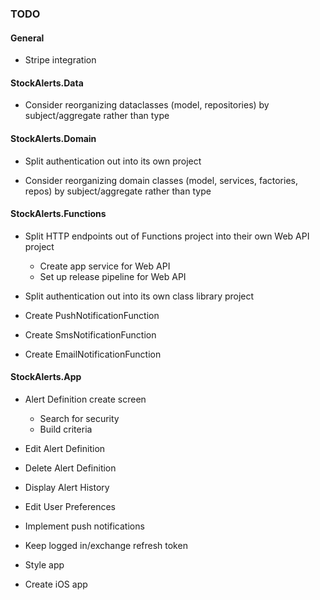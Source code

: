### TODO

#### General

- Stripe integration

  

#### StockAlerts.Data

- Consider reorganizing dataclasses (model, repositories) by subject/aggregate rather than type

  

#### StockAlerts.Domain

- Split authentication out into its own project

- Consider reorganizing domain classes (model, services, factories, repos) by subject/aggregate rather than type

  

#### StockAlerts.Functions

- Split HTTP endpoints out of Functions project into their own Web API project

  - Create app service for Web API
  - Set up release pipeline for Web API

- Split authentication out into its own class library project

- Create PushNotificationFunction

- Create SmsNotificationFunction

- Create EmailNotificationFunction

  

#### StockAlerts.App

- Alert Definition create screen
  - Search for security
  - Build criteria
- Edit Alert Definition
- Delete Alert Definition
- Display Alert History
- Edit User Preferences
- Implement push notifications
- Keep logged in/exchange refresh token

- Style app
- Create iOS app
